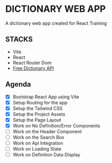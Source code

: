 # DICTIONARY WEB APP

A dictionary web app created for React Training

## STACKS

- Vite
- React
- React Router Dom
- [Free Dictionary API](https://api.dictionaryapi.dev/api/v2/entries/en/key)

## Agenda

- [x] Bootstrap React App using Vite
- [x] Setup Routing for the app
- [x] Setup the Tailwind CSS
- [x] Setup the Project Assets
- [x] Setup the Page Layout
- [x] Work on No Definition/Error Components
- [ ] Work on the Header Component
- [ ] Work on the Search Box
- [ ] Work on Api Integration
- [ ] Work on Loading State
- [ ] Work on Definition Data Display
